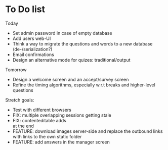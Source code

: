 # To Do list

Today
- Set admin password in case of empty database
- Add users web-UI
- Think a way to migrate the questions and words to a new database (de-/serialization?)
- Email confirmations
- Design an alternative mode for quizes: traditional/output

Tomorrow
- Design a welcome screen and an accept/survey screen
- Refine the timing algorithms, especially w.r.t breaks and higher-level questions

Stretch goals:
- Test with different browsers
- FIX: multiple overlapping sessions getting stale
- FIX: contenteditable adds <br> at the end
- FEATURE: download images server-side and replace the outbound links with links to the own static folder
- FEATURE: add answers in the manager screen
